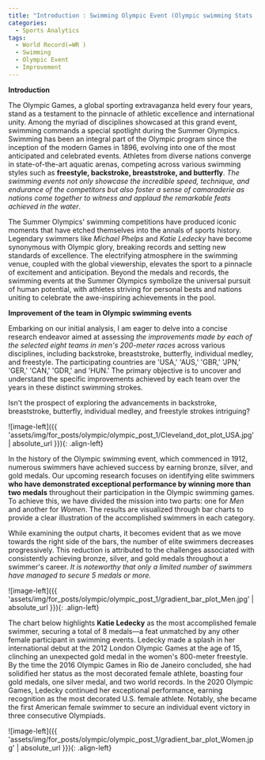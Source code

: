```yaml
---
title: "Introduction : Swimming Olympic Event (Olympic swimming Stats : Part 1)"
categories:
  - Sports Analytics
tags:
  - World Record(=WR )
  - Swimming 
  - Olympic Event
  - Improvement
---
```



**Introduction**

The Olympic Games, a global sporting extravaganza held every four years, stand as a testament to the pinnacle of athletic excellence and international unity. Among the myriad of disciplines showcased at this grand event, swimming commands a special spotlight during the Summer Olympics. Swimming has been an integral part of the Olympic program since the inception of the modern Games in 1896, evolving into one of the most anticipated and celebrated events. Athletes from diverse nations converge in state-of-the-art aquatic arenas, competing across various swimming styles such as **freestyle, backstroke, breaststroke, and butterfly**. *The swimming events not only showcase the incredible speed, technique, and endurance of the competitors but also foster a sense of camaraderie as nations come together to witness and applaud the remarkable feats achieved in the water*.

The Summer Olympics' swimming competitions have produced iconic moments that have etched themselves into the annals of sports history. Legendary swimmers like *Michael Phelps* and *Katie Ledecky* have become synonymous with Olympic glory, breaking records and setting new standards of excellence. The electrifying atmosphere in the swimming venue, coupled with the global viewership, elevates the sport to a pinnacle of excitement and anticipation. Beyond the medals and records, the swimming events at the Summer Olympics symbolize the universal pursuit of human potential, with athletes striving for personal bests and nations uniting to celebrate the awe-inspiring achievements in the pool.

**Improvement of the team in Olympic swimming events**


Embarking on our initial analysis, I am eager to delve into a concise research endeavor aimed at assessing *the improvements made by each of the selected eight teams in men's 200-meter races* across various disciplines, including backstroke, breaststroke, butterfly, individual medley, and freestyle. The participating countries are 'USA,' 'AUS,' 'GBR,' 'JPN,' 'GER,' 'CAN,' 'GDR,' and 'HUN.' The primary objective is to uncover and understand the specific improvements achieved by each team over the years in these distinct swimming strokes. 

Isn't the prospect of exploring the advancements in backstroke, breaststroke, butterfly, individual medley, and freestyle strokes intriguing?




![image-left]({{ 'assets/img/for_posts/olympic/olympic_post_1/Cleveland_dot_plot_USA.jpg' | absolute_url }}){: .align-left} 





In the history of the Olympic swimming event, which commenced in 1912, numerous swimmers have achieved success by earning bronze, silver, and gold medals. Our upcoming research focuses on identifying elite swimmers **who have demonstrated exceptional performance by winning more than two medals** throughout their participation in the Olympic swimming games. To achieve this, we have divided the mission into two parts: one for *Men* and another for *Women*. The results are visualized through bar charts to provide a clear illustration of the accomplished swimmers in each category.

While examining the output charts, it becomes evident that as we move towards the right side of the bars, the number of elite swimmers decreases progressively. This reduction is attributed to the challenges associated with consistently achieving bronze, silver, and gold medals throughout a swimmer's career. *It is noteworthy that only a limited number of swimmers have managed to secure 5 medals or more.*


![image-left]({{ 'assets/img/for_posts/olympic/olympic_post_1/gradient_bar_plot_Men.jpg' | absolute_url }}){: .align-left} 

The chart below highlights **Katie Ledecky** as the most accomplished female swimmer, securing a total of 8 medals—a feat unmatched by any other female participant in swimming events. Ledecky made a splash in her international debut at the 2012 London Olympic Games at the age of 15, clinching an unexpected gold medal in the women's 800-meter freestyle. By the time the 2016 Olympic Games in Rio de Janeiro concluded, she had solidified her status as the most decorated female athlete, boasting four gold medals, one silver medal, and two world records. In the 2020 Olympic Games, Ledecky continued her exceptional performance, earning recognition as the most decorated U.S. female athlete. Notably, she became the first American female swimmer to secure an individual event victory in three consecutive Olympiads.

![image-left]({{ 'assets/img/for_posts/olympic/olympic_post_1/gradient_bar_plot_Women.jpg' | absolute_url }}){: .align-left} 